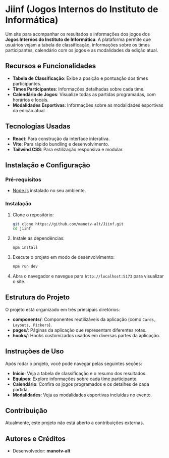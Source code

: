 # Jiinf (Jogos Internos do Instituto de Informática)

Um site para acompanhar os resultados e informações dos jogos dos **Jogos Internos do Instituto de Informática**. A plataforma permite que usuários vejam a tabela de classificação, informações sobre os times participantes, calendário com os jogos e as modalidades da edição atual.

## Recursos e Funcionalidades

- **Tabela de Classificação**: Exibe a posição e pontuação dos times participantes.
- **Times Participantes**: Informações detalhadas sobre cada time.
- **Calendário de Jogos**: Visualize todas as partidas programadas, com horários e locais.
- **Modalidades Esportivas**: Informações sobre as modalidades esportivas da edição atual.

## Tecnologias Usadas

- **React**: Para construção da interface interativa.
- **Vite**: Para rápido bundling e desenvolvimento.
- **Tailwind CSS**: Para estilização responsiva e modular.

## Instalação e Configuração

### Pré-requisitos

- [Node.js](https://nodejs.org/en/) instalado no seu ambiente.

### Instalação

1. Clone o repositório:
   ```bash
   git clone https://github.com/manotv-alt/Jiinf.git
   cd jiinf
   ```

2. Instale as dependências:
   ```bash
   npm install
   ```

3. Execute o projeto em modo de desenvolvimento:
   ```bash
   npm run dev
   ```

4. Abra o navegador e navegue para `http://localhost:5173` para visualizar o site.

## Estrutura do Projeto

O projeto está organizado em três principais diretórios:

- **components/**: Componentes reutilizáveis da aplicação (como `Cards, Layouts, Pickers`).
- **pages/**: Páginas da aplicação que representam diferentes rotas.
- **hooks/**: Hooks customizados usados em diversas partes da aplicação.

## Instruções de Uso

Após rodar o projeto, você pode navegar pelas seguintes seções:

- **Início**: Veja a tabela de classificação e o resumo dos resultados.
- **Equipes**: Explore informações sobre cada time participante.
- **Calendário**: Confira os jogos programados e os detalhes de cada partida.
- **Modalidades**: Veja as modalidades esportivas incluídas no evento.

## Contribuição

Atualmente, este projeto não está aberto a contribuições externas. 

## Autores e Créditos

- Desenvolvedor: **manotv-alt**